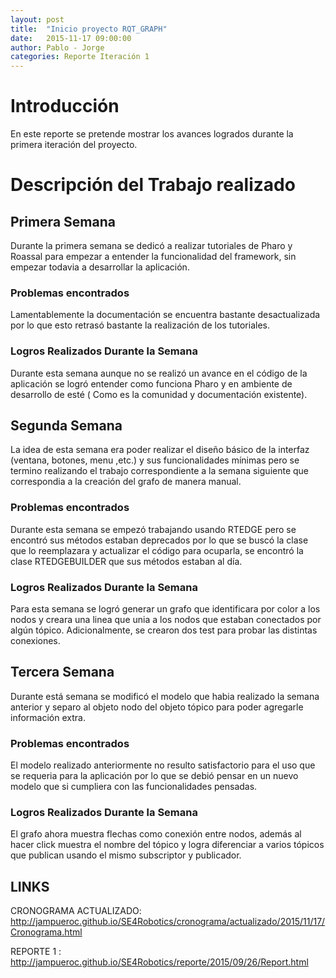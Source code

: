 ```yaml
---
layout: post
title:  "Inicio proyecto RQT_GRAPH"
date:   2015-11-17 09:00:00
author: Pablo - Jorge
categories: Reporte Iteración 1
---
```

 
# Introducción
 
 En este reporte se pretende mostrar los avances logrados durante la primera iteración del proyecto.
 
 
# Descripción del Trabajo realizado

## Primera Semana

Durante la primera semana se dedicó a realizar tutoriales de Pharo y Roassal para empezar a entender la funcionalidad del framework, sin empezar todavia a desarrollar la aplicación.

### Problemas encontrados

Lamentablemente la documentación se encuentra bastante desactualizada por lo que esto retrasó bastante la realización de los tutoriales.

### Logros Realizados Durante la Semana

Durante esta semana aunque no se realizó un avance en el código de la aplicación se logró entender como funciona Pharo y en ambiente de desarrollo de esté ( Como es la comunidad y documentación existente).

## Segunda Semana

La idea de esta semana era poder realizar el diseño básico de la interfaz (ventana, botones, menu ,etc.) y sus funcionalidades mínimas pero se termino realizando el trabajo correspondiente a la semana siguiente que correspondia a la creación del grafo de manera manual.


### Problemas encontrados
Durante esta semana se empezó trabajando usando RTEDGE pero se encontró sus métodos estaban deprecados por lo que se buscó la clase que lo reemplazara y actualizar el código para ocuparla, se encontró la clase RTEDGEBUILDER que sus métodos estaban al día.

### Logros Realizados Durante la Semana

Para esta semana se logró generar un grafo que identificara por color a los nodos y creara una linea que unia a los nodos que estaban conectados por algún tópico. Adicionalmente, se crearon dos test para probar las distintas conexiones.


## Tercera Semana

Durante está semana se modificó el modelo que habia realizado la semana anterior y separo al objeto nodo del objeto tópico para poder agregarle información extra.

### Problemas encontrados
El modelo realizado anteriormente no resulto satisfactorio para el uso que se requeria para la aplicación por lo que se debió pensar en un nuevo modelo que si cumpliera con las funcionalidades pensadas.

### Logros Realizados Durante la Semana

El grafo ahora muestra flechas como conexión entre nodos, además al hacer click muestra el nombre del tópico y logra diferenciar a varios tópicos que publican usando el mismo subscriptor y publicador.







## LINKS

CRONOGRAMA ACTUALIZADO: http://jampueroc.github.io/SE4Robotics/cronograma/actualizado/2015/11/17/Cronograma.html

REPORTE 1 : http://jampueroc.github.io/SE4Robotics/reporte/2015/09/26/Report.html
